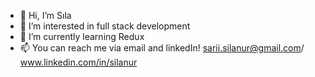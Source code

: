 - 👋 Hi, I’m Sıla
- 👀 I’m interested in full stack development
- 🌱 I’m currently learning Redux
- 📫 You can reach me via email and linkedIn! sarii.silanur@gmail.com/ www.linkedin.com/in/silanur

<!---
silanurs/silanurs is a ✨ special ✨ repository because its `README.md` (this file) appears on your GitHub profile.
You can click the Preview link to take a look at your changes.
--->
